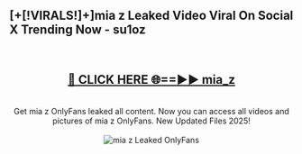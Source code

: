 <h2>[+[!VIRALS!]+]mia z Leaked Video Viral On Social X Trending Now - su1oz</h2>
<br>
<div align="center">
<h2><a href="https://libra.edu.pl?mia_z" rel="nofollow">🔴 CLICK HERE 🌐==►► mia_z</a></h2>
<br>
Get mia z OnlyFans leaked all content. Now you can access all videos and pictures of mia z OnlyFans. New Updated Files 2025!
<br>
<br>
<a href="https://libra.edu.pl?mia_z" rel="nofollow" data-target="animated-image.originalLink"><img src="https://i.ibb.co.com/WyWwxjT/player-gif2.gif" alt="mia z Leaked OnlyFans" style="max-width: 100%; display: inline-block;" data-target="animated-image.originalImage"></a>
</div>
<br>